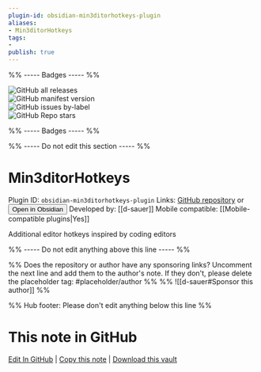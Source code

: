 ```yaml
---
plugin-id: obsidian-min3ditorhotkeys-plugin
aliases:
- Min3ditorHotkeys
tags: 
- 
publish: true
---
```


%% ----- Badges ----- %%

![GitHub all releases](https://img.shields.io/github/downloads/d-sauer/Obsidian-Min3ditorHotkeys-plugin/total?color=573E7A&logo=github&style=for-the-badge)   
![GitHub manifest version](https://img.shields.io/github/manifest-json/v/d-sauer/Obsidian-Min3ditorHotkeys-plugin?color=573E7A&logo=github&style=for-the-badge)   
![GitHub issues by-label](https://img.shields.io/github/issues/d-sauer/Obsidian-Min3ditorHotkeys-plugin/help%20wanted?color=573E7A&logo=github&style=for-the-badge)   
![GitHub Repo stars](https://img.shields.io/github/stars/d-sauer/Obsidian-Min3ditorHotkeys-plugin?color=573E7A&logo=github&style=for-the-badge)

%% ----- Badges ----- %%

%% ----- Do not edit this section ----- %%

# Min3ditorHotkeys

Plugin ID: `obsidian-min3ditorhotkeys-plugin`
Links: [GitHub repository](https://github.com/d-sauer/Obsidian-Min3ditorHotkeys-plugin) or [<button id=HH>Open in Obsidian</button>](obsidian://goto-plugin?id=obsidian-min3ditorhotkeys-plugin)
Developed by: [[d-sauer]]
Mobile compatible: [[Mobile-compatible plugins|Yes]]

Additional editor hotkeys inspired by coding editors

%% ----- Do not edit anything above this line ----- %% 

%% Does the repository or author have any sponsoring links? Uncomment the next line and add them to the author's note. If they don't, please delete the placeholder tag: #placeholder/author %%
%% ![[d-sauer#Sponsor this author]] %%

%% Hub footer: Please don't edit anything below this line %%

# This note in GitHub

<span class="git-footer">[Edit In GitHub](https://github.dev/obsidian-community/obsidian-hub/blob/main/02%20-%20Community%20Expansions/02.05%20All%20Community%20Expansions/Plugins/obsidian-min3ditorhotkeys-plugin.md "git-hub-edit-note") | [Copy this note](https://raw.githubusercontent.com/obsidian-community/obsidian-hub/main/02%20-%20Community%20Expansions/02.05%20All%20Community%20Expansions/Plugins/obsidian-min3ditorhotkeys-plugin.md "git-hub-copy-note") | [Download this vault](https://github.com/obsidian-community/obsidian-hub/archive/refs/heads/main.zip "git-hub-download-vault") </span>

